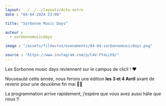 ```yaml
---
layout: ../../../layouts/Actu.astro
date : "04-04-2024 23:00"

title: "Sorbonne Music Days"

auteur :
  - sorbonnemusicdays

image : "/assets/fildactus/evenements/04-04-sorbonnemusicdays.png"

source : "https://www.instagram.com/p/C4V-FYaLLh9/"
---
```


Les Sorbonne music days reviennent sur le campus de clicli ! ❤️

Nouveauté cette année, nous ferons une édition __les 3 et 4 Avril__ avant de revenir pour une deuxième fin mai 🌱🌼

La programmation arrive rapidement, j’espère que vous avez aussi hâte que nous !!